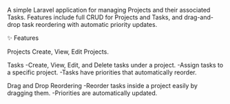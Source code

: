 A simple Laravel application for managing Projects and their associated Tasks.
Features include full CRUD for Projects and Tasks, and drag-and-drop task reordering with automatic priority updates.

✨ Features

Projects
Create, View, Edit Projects.

Tasks
-Create, View, Edit, and Delete tasks under a project.
-Assign tasks to a specific project.
-Tasks have priorities that automatically reorder.

Drag and Drop Reordering
-Reorder tasks inside a project easily by dragging them.
-Priorities are automatically updated.

